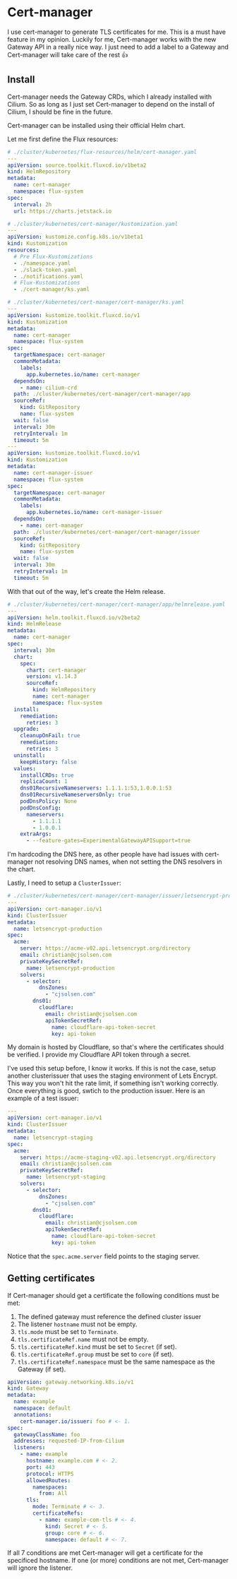 # Cert-manager
I use cert-manager to generate TLS certificates for me. This is a must have feature in my opinion. Luckily for me, Cert-manager works with the new Gateway API in a really nice way. I just need to add a label to a Gateway and Cert-manager will take care of the rest 👍

## Install
Cert-manager needs the Gateway CRDs, which I already installed with Cilium. So as long as I just set Cert-manager to depend on the install of Cilium, I should be fine in the future.

Cert-manager can be installed using their official Helm chart.

Let me first define the Flux resources:

```yaml
# ./cluster/kubernetes/flux-resources/helm/cert-manager.yaml
---
apiVersion: source.toolkit.fluxcd.io/v1beta2
kind: HelmRepository
metadata:
  name: cert-manager
  namespace: flux-system
spec:
  interval: 2h
  url: https://charts.jetstack.io
```

```yaml
# ./cluster/kubernetes/cert-manager/kustomization.yaml
---
apiVersion: kustomize.config.k8s.io/v1beta1
kind: Kustomization
resources:
  # Pre Flux-Kustomizations
  - ./namespace.yaml
  - ./slack-token.yaml
  - ./notifications.yaml
  # Flux-Kustomizations
  - ./cert-manager/ks.yaml
```

```yaml
# ./cluster/kubernetes/cert-manager/cert-manager/ks.yaml
---
apiVersion: kustomize.toolkit.fluxcd.io/v1
kind: Kustomization
metadata:
  name: cert-manager
  namespace: flux-system
spec:
  targetNamespace: cert-manager
  commonMetadata:
    labels:
      app.kubernetes.io/name: cert-manager
  dependsOn:
    - name: cilium-crd
  path: ./cluster/kubernetes/cert-manager/cert-manager/app
  sourceRef:
    kind: GitRepository
    name: flux-system
  wait: false
  interval: 30m
  retryInterval: 1m
  timeout: 5m
---
apiVersion: kustomize.toolkit.fluxcd.io/v1
kind: Kustomization
metadata:
  name: cert-manager-issuer
  namespace: flux-system
spec:
  targetNamespace: cert-manager
  commonMetadata:
    labels:
      app.kubernetes.io/name: cert-manager-issuer
  dependsOn:
    - name: cert-manager
  path: ./cluster/kubernetes/cert-manager/cert-manager/issuer
  sourceRef:
    kind: GitRepository
    name: flux-system
  wait: false
  interval: 30m
  retryInterval: 1m
  timeout: 5m
```

With that out of the way, let's create the Helm release.

```yaml
# ./cluster/kubernetes/cert-manager/cert-manager/app/helmrelease.yaml
---
apiVersion: helm.toolkit.fluxcd.io/v2beta2
kind: HelmRelease
metadata:
  name: cert-manager
spec:
  interval: 30m
  chart:
    spec:
      chart: cert-manager
      version: v1.14.3
      sourceRef:
        kind: HelmRepository
        name: cert-manager
        namespace: flux-system
  install:
    remediation:
      retries: 3
  upgrade:
    cleanupOnFail: true
    remediation:
      retries: 3
  uninstall:
    keepHistory: false
  values:
    installCRDs: true
    replicaCount: 1
    dns01RecursiveNameservers: 1.1.1.1:53,1.0.0.1:53
    dns01RecursiveNameserversOnly: true
    podDnsPolicy: None
    podDnsConfig:
      nameservers:
        - 1.1.1.1
        - 1.0.0.1
    extraArgs:
      - --feature-gates=ExperimentalGatewayAPISupport=true
```
I'm hardcoding the DNS here, as other people have had issues with cert-manager not resolving DNS names, when not setting the DNS resolvers in the chart.

Lastly, I need to setup a `ClusterIssuer`:

```yaml
# ./cluster/kubernetes/cert-manager/cert-manager/issuer/letsencrypt-production.yaml
---
apiVersion: cert-manager.io/v1
kind: ClusterIssuer
metadata:
  name: letsencrypt-production
spec:
  acme:
    server: https://acme-v02.api.letsencrypt.org/directory
    email: christian@cjsolsen.com
    privateKeySecretRef:
      name: letsencrypt-production
    solvers:
      - selector:
          dnsZones:
            - "cjsolsen.com"
        dns01:
          cloudflare:
            email: christian@cjsolsen.com
            apiTokenSecretRef:
              name: cloudflare-api-token-secret
              key: api-token
```
My domain is hosted by Cloudflare, so that's where the certificates should be verified. I provide my Cloudflare API token through a secret.

I've used this setup before, I know it works. If this is not the case, setup another clusterissuer that uses the staging environment of Lets Encrypt. This way you won't hit the rate limit, if something isn't working correctly. Once everything is good, swtich to the production issuer. Here is an example of a test issuer:

```yaml
---
apiVersion: cert-manager.io/v1
kind: ClusterIssuer
metadata:
  name: letsencrypt-staging
spec:
  acme:
    server: https://acme-staging-v02.api.letsencrypt.org/directory
    email: christian@cjsolsen.com
    privateKeySecretRef:
      name: letsencrypt-staging
    solvers:
      - selector:
          dnsZones:
            - "cjsolsen.com"
        dns01:
          cloudflare:
            email: christian@cjsolsen.com
            apiTokenSecretRef:
              name: cloudflare-api-token-secret
              key: api-token
```
Notice that the `spec.acme.server` field points to the staging server.

## Getting certificates
If Cert-manager should get a certificate the following conditions must be met:

1) The defined gateway must reference the defined cluster issuer
2) The listener `hostname` must not be empty.
3) `tls.mode` must be set to `Terminate`.
4) `tls.certificateRef.name` must not be empty.
5) `tls.certificateRef.kind` must be set to `Secret` (if set).
6) `tls.certificateRef.group` must be set to `core` (if set).
7) `tls.certificateRef.namespace` must be the same namespace as the Gateway (if set). 

```yaml
apiVersion: gateway.networking.k8s.io/v1
kind: Gateway
metadata:
  name: example
  namespace: default
  annotations:
    cert-manager.io/issuer: foo # <- 1.
spec:
  gatewayClassName: foo
  addresses: requested-IP-from-Cilium
  listeners:
    - name: example
      hostname: example.com # <- 2.
      port: 443
      protocol: HTTPS
      allowedRoutes:
        namespaces:
          from: All
      tls:
        mode: Terminate # <- 3.
        certificateRefs:
          - name: example-com-tls # <- 4.
            kind: Secret # <- 5.
            group: core # <- 6.
            namespace: default # <- 7.
```

If all 7 conditions are met Cert-manager will get a certificate for the specificed hostname. If one (or more) conditions are not met, Cert-manager will ignore the listener.
